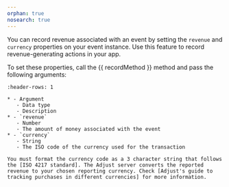 ```yaml
---
orphan: true
nosearch: true
---
```


You can record revenue associated with an event by setting the `revenue` and `currency` properties on your event instance. Use this feature to record revenue-generating actions in your app.

To set these properties, call the {{ recordMethod }} method and pass the following arguments: 

```{list-table}
:header-rows: 1

* - Argument
   - Data type
   - Description
* - `revenue`
   - Number
   - The amount of money associated with the event
* - `currency`
   - String
   - The ISO code of the currency used for the transaction
```

```{important}
You must format the currency code as a 3 character string that follows the [ISO 4217 standard]. The Adjust server converts the reported revenue to your chosen reporting currency. Check [Adjust's guide to tracking purchases in different currencies] for more information.
```

[ISO 4217 standard]: https://www.iban.com/currency-codes

[Adjust's guide to tracking purchases in different currencies]: https://help.adjust.com/en/article/currency-conversion
